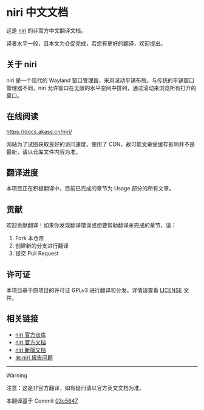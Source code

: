 # niri 中文文档

这是 [niri](https://github.com/YaLTeR/niri) 的非官方中文翻译文档。

译者水平一般，且本文为仓促完成，若您有更好的翻译，欢迎提出。

## 关于 niri

niri 是一个现代的 Wayland 窗口管理器，采用滚动平铺布局。与传统的平铺窗口管理器不同，niri 允许窗口在无限的水平空间中排列，通过滚动来浏览所有打开的窗口。

## 在线阅读

https://docs.akass.cn/niri/

网站为了试图获取良好的访问速度，使用了 CDN，故可能文章受缓存影响并不是最新，请以仓库文件内容为准。

## 翻译进度

本项目正在积极翻译中，目前已完成的章节为 Usage 部分的所有文章。

## 贡献

欢迎贡献翻译！如果你发现翻译错误或想要帮助翻译未完成的章节，请：

1. Fork 本仓库
2. 创建新的分支进行翻译
3. 提交 Pull Request

## 许可证

本项目基于原项目的许可证 GPLv3 进行翻译和分发。详情请查看 [LICENSE](LICENSE) 文件。

## 相关链接

- [niri 官方仓库](https://github.com/YaLTeR/niri)
- [niri 官方文档](https://github.com/YaLTeR/niri/wiki)
- [niri 新版文档](yalter.github.io/niri/)
- [向 niri 报告问题](https://github.com/YaLTeR/niri/issues)

---

> [!WARNING]
> 注意：这是非官方翻译，如有疑问请以官方英文文档为准。
>
> 本翻译基于 Commit [03c5647](https://github.com/YaLTeR/niri/commit/03c564736ae96de01de1aecd9e941ab112ea2af8)
